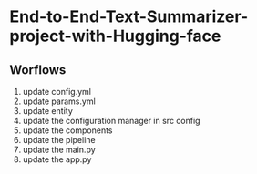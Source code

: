 # End-to-End-Text-Summarizer-project-with-Hugging-face

## Worflows

1. update config.yml
2. update params.yml
3. update entity
4. update the configuration manager in src config
5. update the components
6. update the pipeline
7. update the main.py
9. update the app.py